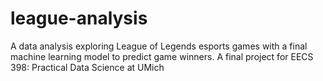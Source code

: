 # league-analysis
A data analysis exploring League of Legends esports games with a final machine learning model to predict game winners. A final project for EECS 398: Practical Data Science at UMich
